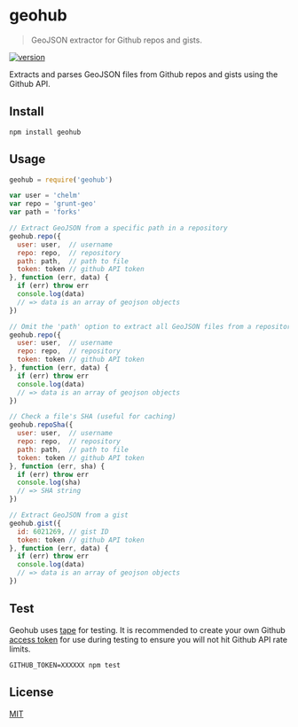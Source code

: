 # geohub

> GeoJSON extractor for Github repos and gists.

[![version][npm-img]][npm-url]

[npm-img]: https://img.shields.io/npm/v/geohub.svg?style=flat-square
[npm-url]: https://www.npmjs.com/package/geohub

Extracts and parses GeoJSON files from Github repos and gists using the Github API.

## Install

```
npm install geohub
```

## Usage

```js
geohub = require('geohub')

var user = 'chelm'
var repo = 'grunt-geo'
var path = 'forks'

// Extract GeoJSON from a specific path in a repository
geohub.repo({
  user: user,  // username
  repo: repo,  // repository
  path: path,  // path to file
  token: token // github API token
}, function (err, data) {
  if (err) throw err
  console.log(data)
  // => data is an array of geojson objects
})

// Omit the 'path' option to extract all GeoJSON files from a repository
geohub.repo({
  user: user,  // username
  repo: repo,  // repository
  token: token // github API token
}, function (err, data) {
  if (err) throw err
  console.log(data)
  // => data is an array of geojson objects
})

// Check a file's SHA (useful for caching)
geohub.repoSha({
  user: user,  // username
  repo: repo,  // repository
  path: path,  // path to file
  token: token // github API token
}, function (err, sha) {
  if (err) throw err
  console.log(sha)
  // => SHA string
})

// Extract GeoJSON from a gist
geohub.gist({
  id: 6021269, // gist ID
  token: token // github API token
}, function (err, data) {
  if (err) throw err
  console.log(data)
  // => data is an array of geojson objects
})
```

## Test

Geohub uses [tape](https://github.com/substack/tape) for testing. It is recommended to create your own Github [access token](https://github.com/settings/tokens) for use during testing to ensure you will not hit Github API rate limits.

```
GITHUB_TOKEN=XXXXXX npm test
```

## License

[MIT](LICENSE)
